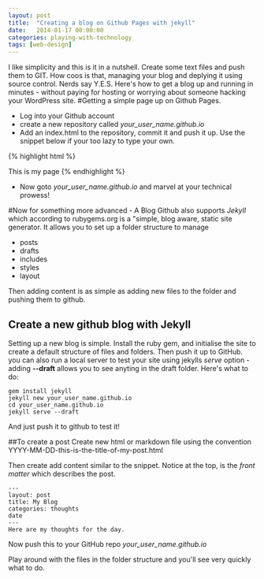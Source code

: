 ```yaml
---
layout: post
title:  "Creating a blog on Github Pages with jekyll"
date:   2014-01-17 00:00:00
categories: playing-with-technology
tags: [web-design]
---
```

I like simplicity and this is it in a nutshell. Create some text files and push them to GIT. How coos is that, managing your blog and deplying it using source control. Nerds say Y.E.S. Here's how to get a blog up and running in minutes - without paying for hosting or worrying about someone hacking your WordPress site.
<linebreak>
#Getting a simple page up on Github Pages.
- Log into your Github account
- create a new repository called  *your_user_name.github.io*
- Add an index.html to the repository, commit it and push it up. Use the snippet below if your too lazy to type your own.

{% highlight html %}
<!DOCTYPE HTML>
<html>
<body>
	This is my page
</body>
</html>
{% endhighlight %}


- Now goto *your_user_name.github.io* and marvel at your technical prowess!

#Now for something more advanced - A Blog
Github also supports *Jekyll* which according to rubygems.org is a "simple, blog aware, static site generator. It allows you to set up a folder structure to manage 
- posts
- drafts
- includes
- styles
- layout

Then adding content is as simple as adding new files to the folder and pushing them to github. 

## Create a new github blog with Jekyll
Setting up a new blog is simple. Install the ruby gem, and initialise the site to create a default structure of files and folders. Then push it up to GitHub. you can also run a local server to test your site using jekylls *serve* option - adding **--draft** allows you to see anyting in the draft folder. Here's what to do:

	gem install jekyll
	jekyll new your_user_name.github.io
	cd your_user_name.github.io
	jekyll serve --draft
	
And just push it to github to test it!

##To create a post
Create new html or markdown file using the convention YYYY-MM-DD-this-is-the-title-of-my-post.html

Then create add content similar to the snippet. Notice at the top, is the *front matter* which describes the post.

	---
	layout: post
	title: My Blog
	categories: thoughts
	date	
	---
	Here are my thoughts for the day.


Now push this to your GitHub repo *your_user_name.github.io*

Play around with the files in the folder structure and you'll see very quickly what to do.